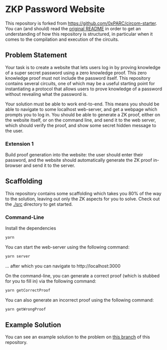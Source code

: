 # ZKP Password Website

This repository is forked from https://github.com/0xPARC/circom-starter. You can (and should) read the [original README](./README_OLD.md) in order to get an understanding of how this repository is structured, in particular when it comes to the compilation and execution of the circuits.

## Problem Statement

Your task is to create a website that lets users log in by proving knowledge of a super secret password using a zero knowledge proof. This zero knowledge proof must not include the password itself. This repository contains several circuits, one of which may be a useful starting point for instantiating a protocol that allows users to prove knowledge of a password without revealing what the password is.

Your solution must be able to work end-to-end. This means you should be able to navigate to some localhost web-server, and get a webpage which prompts you to log in. You should be able to generate a ZK proof, either on the website itself, or on the command line, and send it to the web server, which should verify the proof, and show some secret hidden message to the user.

### Extension 1

Build proof generation into the website: the user should enter their password, and the website should automatically generate the ZK proof in-browser and send it to the server.

## Scaffolding

This repository contains some scaffolding which takes you 80% of the way to the solution, leaving out only the ZK aspects for you to solve. Check out the [./src](./src/) directory to get started.

### Command-Line

Install the dependencies

```bash
yarn
```

You can start the web-server using the following command:

```bash
yarn server
```

... after which you can navigate to http://localhost:3000

On the command-line, you can generate a correct proof (which is stubbed for you to fill in) via the following command:

```bash
yarn getCorrectProof
```

You can also generate an incorrect proof using the following command:

```bash
yarn getWrongProof
```

## Example Solution

You can see an example solution to the problem on [this branch](https://github.com/0xPARC/zkf-password-example/tree/solution) of this repository.

